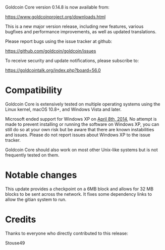Goldcoin Core version 0.14.8 is now available from:

  <https://www.goldcoinproject.org/downloads.html>

This is a new major version release, including new features, various bugfixes
and performance improvements, as well as updated translations.

Please report bugs using the issue tracker at github:

  <https://github.com/goldcoin/goldcoin/issues>

To receive security and update notifications, please subscribe to:

  <https://goldcointalk.org/index.php?board=56.0>

Compatibility
==============

Goldcoin Core is extensively tested on multiple operating systems using
the Linux kernel, macOS 10.8+, and Windows Vista and later.

Microsoft ended support for Windows XP on [April 8th, 2014](https://www.microsoft.com/en-us/WindowsForBusiness/end-of-xp-support),
No attempt is made to prevent installing or running the software on Windows XP, you
can still do so at your own risk but be aware that there are known instabilities and issues.
Please do not report issues about Windows XP to the issue tracker.

Goldcoin Core should also work on most other Unix-like systems but is not
frequently tested on them.

Notable changes
===============

This update provides a checkpoint on a 6MB block and allows for 32 MB blocks to be 
sent across the network.  It fixes some dependency links to allow the gitian system to run.

Credits
=======

Thanks to everyone who directly contributed to this release:

Stouse49

